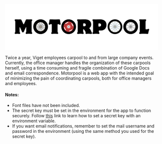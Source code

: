 ![alt tag](https://raw.githubusercontent.com/nikrdc/motorpool/master/static/img/logo.png)

Twice a year, Viget employees carpool to and from large company events. Currently, the office manager handles the organization of these carpools herself, using a time consuming and fragile combination of Google Docs and email correspondence. Motorpool is a web app with the intended goal of minimizing the pain of coordinating carpools, both for office managers and employees. 

#### Notes:
* Font files have not been included.
* The secret key must be set in the environment for the app to function securely. Follow [this](http://stackoverflow.com/questions/14786072/keep-secret-keys-out-with-environment-variables) link to learn how to set a secret key with an environment variable. 
* If you want email notifications, remember to set the mail username and password in the environment (using the same method you used for the secret key).
